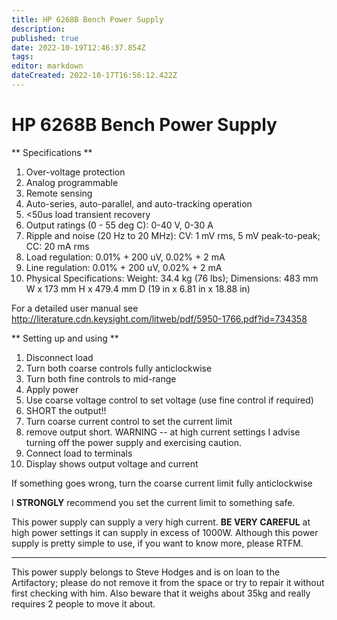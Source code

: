 ```yaml
---
title: HP 6268B Bench Power Supply
description: 
published: true
date: 2022-10-19T12:46:37.854Z
tags: 
editor: markdown
dateCreated: 2022-10-17T16:56:12.422Z
---
```


# HP 6268B Bench Power Supply

\*\* Specifications \*\*

1.  Over-voltage protection
2.  Analog programmable
3.  Remote sensing
4.  Auto-series, auto-parallel, and auto-tracking operation
5.  \<50us load transient recovery
6.  Output ratings (0 - 55 deg C): 0-40 V, 0-30 A
7.  Ripple and noise (20 Hz to 20 MHz): CV: 1 mV rms, 5 mV peak-to-peak; CC: 20 mA rms
8.  Load regulation: 0.01% + 200 uV, 0.02% + 2 mA
9.  Line regulation: 0.01% + 200 uV, 0.02% + 2 mA
10. Physical Specifications: Weight: 34.4 kg (76 lbs); Dimensions: 483 mm W x 173 mm H x 479.4 mm D (19 in x 6.81 in x 18.88 in)

For a detailed user manual see <http://literature.cdn.keysight.com/litweb/pdf/5950-1766.pdf?id=734358>

\*\* Setting up and using \*\*

1.  Disconnect load
2.  Turn both coarse controls fully anticlockwise
3.  Turn both fine controls to mid-range
4.  Apply power
5.  Use coarse voltage control to set voltage (use fine control if required)
6.  SHORT the output!!
7.  Turn coarse current control to set the current limit
8.  remove output short. WARNING -- at high current settings I advise turning off the power supply and exercising caution.
9.  Connect load to terminals
10. Display shows output voltage and current

If something goes wrong, turn the coarse current limit fully anticlockwise

I **STRONGLY** recommend you set the current limit to something safe.

This power supply can supply a very high current. **BE VERY CAREFUL** at high power settings it can supply in excess of 1000W. Although this power supply is pretty simple to use, if you want to know more, please RTFM.

------------------------------------------------------------------------

This power supply belongs to Steve Hodges and is on loan to the Artifactory; please do not remove it from the space or try to repair it without first checking with him. Also beware that it weighs about 35kg and really requires 2 people to move it about.
